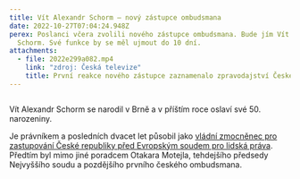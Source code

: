 ```yaml
---
title: Vít Alexandr Schorm – nový zástupce ombudsmana
date: 2022-10-27T07:04:24.948Z
perex: Poslanci včera zvolili nového zástupce ombudsmana. Bude jím Vít Alexandr
  Schorm. Své funkce by se měl ujmout do 10 dní.
attachments:
  - file: 2022e299a082.mp4
    link: "zdroj: Česká televize"
    title: První reakce nového zástupce zaznamenalo zpravodajství České televize
---
```



```

```

Vít Alexandr Schorm se narodil v Brně a v příštím roce oslaví své 50. narozeniny. 

Je právníkem a posledních dvacet let působil jako [vládní zmocněnec pro zastupování České republiky před Evropským soudem pro lidská práva](https://justice.cz/web/msp/zpravodaj). Předtím byl mimo jiné poradcem Otakara Motejla, tehdejšího předsedy Nejvyššího soudu a pozdějšího prvního českého ombudsmana.